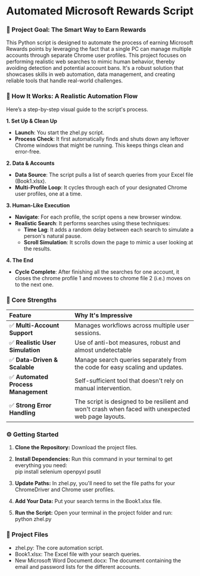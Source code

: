# **Automated Microsoft Rewards Script**

### **🚀 Project Goal: The Smart Way to Earn Rewards**

This Python script is designed to automate the process of earning Microsoft Rewards points by leveraging the fact that a single PC can manage multiple accounts through separate Chrome user profiles. This project focuses on performing realistic web searches to mimic human behavior, thereby avoiding detection and potential account bans. It's a robust solution that showcases skills in web automation, data management, and creating reliable tools that handle real-world challenges.

### **🧠 How It Works: A Realistic Automation Flow**

Here’s a step-by-step visual guide to the script's process.

**1\. Set Up & Clean Up**

* **Launch**: You start the zhel.py script.  
* **Process Check**: It first automatically finds and shuts down any leftover Chrome windows that might be running. This keeps things clean and error-free.

**2\. Data & Accounts**

* **Data Source**: The script pulls a list of search queries from your Excel file (Book1.xlsx).  
* **Multi-Profile Loop**: It cycles through each of your designated Chrome user profiles, one at a time.

**3\. Human-Like Execution**

* **Navigate**: For each profile, the script opens a new browser window.  
* **Realistic Search**: It performs searches using these techniques:  
  * **Time Lag**: It adds a random delay between each search to simulate a person's natural pause.  
  * **Scroll Simulation**: It scrolls down the page to mimic a user looking at the results.

**4\. The End**

* **Cycle Complete**: After finishing all the searches for one account, it closes the chrome profile 1 and movees to chrome file 2 (i.e.) moves on to the next one.

### **🌟 Core Strengths**

| Feature | Why It's Impressive |
| :---- | :---- |
| ✅ **Multi-Account Support** | Manages workflows across multiple user sessions. |
| ✅ **Realistic User Simulation** | Use of anti-bot measures, robust and almost undetectable  |
| ✅ **Data-Driven & Scalable** | Manage search queries separately from the code for easy scaling and updates. |
| ✅ **Automated Process Management** | Self-sufficient tool that doesn't rely on manual intervention. |
| ✅ **Strong Error Handling** | The script is designed to be resilient and won't crash when faced with unexpected web page layouts. |

### **⚙️ Getting Started**

1. **Clone the Repository:** Download the project files.  
2. **Install Dependencies:** Run this command in your terminal to get everything you need:  
   pip install selenium openpyxl psutil

3. **Update Paths:** In zhel.py, you'll need to set the file paths for your ChromeDriver and Chrome user profiles.  
4. **Add Your Data:** Put your search terms in the Book1.xlsx file.  
5. **Run the Script:** Open your terminal in the project folder and run:  
   python zhel.py

### **📂 Project Files**

* zhel.py: The core automation script.  
* Book1.xlsx: The Excel file with your search queries.  
* New Microsoft Word Document.docx: The document containing the email and password lists for the different accounts.
